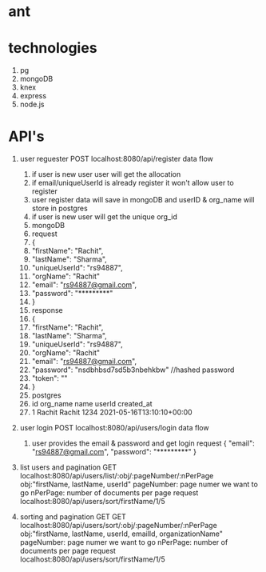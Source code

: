 # ant
# technologies
  1. pg
  2. mongoDB
  3. knex
  4. express
  5. node.js
# API's
  1. user reguester
     POST localhost:8080/api/register
        data flow
        1. if user is new user user will get the allocation
        2. if email/uniqueUserId is already register it won't allow user to register
        3. user register data will save in mongoDB and userID & org_name will store in postgres
        4. if user is new user will get the unique org_id
        5. mongoDB
        6. request
        7. {
        8.  "firstName": "Rachit",
        9.  "lastName": "Sharma",
        10.    "uniqueUserId": "rs94887",
        11.    "orgName": "Rachit"
        12.    "email": "rs94887@gmail.com",
        13.    "password": "*********"
        14.  }
        15.  response
        16.  {
        17.    "firstName": "Rachit",
        18.    "lastName": "Sharma",
        19.    "uniqueUserId": "rs94887",
        20.    "orgName": "Rachit"
        21.    "email": "rs94887@gmail.com",
        22.    "password": "nsdbhbsd7sd5b3nbehkbw" //hashed password
        23.    "token": ""
        24.  }
        25. postgres
        26. id     org_name    name     userId      created_at
        27. 1      Rachit      Rachit   1234        2021-05-16T13:10:10+00:00
  2. user login
     POST localhost:8080/api/users/login
        data flow
        1. user provides the email & password and get login
        request 
        {
          "email": "rs94887@gmail.com",
          "password": "*********"
        }
  3. list users and pagination
     GET localhost:8080/api/users/list/:obj/:pageNumber/:nPerPage
        obj:"firstName, lastName, userId"
        pageNumber: page numer we want to go
        nPerPage: number of documents per page
      request
      localhost:8080/api/users/sort/firstName/1/5
        
  4. sorting and pagination
     GET GET localhost:8080/api/users/sort/:obj/:pageNumber/:nPerPage
        obj:"firstName, lastName, userId, emailId, organizationName"
        pageNumber: page numer we want to go
        nPerPage: number of documents per page
      request
      localhost:8080/api/users/sort/firstName/1/5
